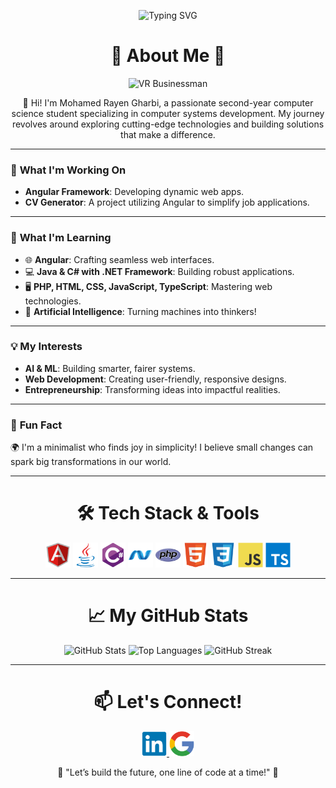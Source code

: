 <p align="center"> 
  <img src="https://readme-typing-svg.herokuapp.com?color=0C93D6&center=true&vCenter=true&width=500&lines=Hello+%F0%9F%91%8B,+I'm+Mohamed+Rayen+Gharbi!;+Tech+Enthusiast+%7C+Aspiring+Software+Engineer;Welcome+to+my+GitHub+Universe!" alt="Typing SVG">
</p>

<h1 align="center">🌟 About Me 🌟</h1>

<p align="center">
  <img src="3d-business-man-wearing-vr-glasses-at-his-desk.png" alt="VR Businessman" width="300">
</p>

<p align="center">👋 Hi! I'm Mohamed Rayen Gharbi, a passionate second-year computer science student specializing in computer systems development. My journey revolves around exploring cutting-edge technologies and building solutions that make a difference.</p>

---

### 🚀 **What I'm Working On**
- **Angular Framework**: Developing dynamic web apps.  
- **CV Generator**: A project utilizing Angular to simplify job applications.

---

### 🧠 **What I'm Learning**
- 🌐 **Angular**: Crafting seamless web interfaces.  
- 💻 **Java & C# with .NET Framework**: Building robust applications.  
- 🖥️ **PHP, HTML, CSS, JavaScript, TypeScript**: Mastering web technologies.  
- 🤖 **Artificial Intelligence**: Turning machines into thinkers!  

---

### 💡 **My Interests**
- **AI & ML**: Building smarter, fairer systems.  
- **Web Development**: Creating user-friendly, responsive designs.  
- **Entrepreneurship**: Transforming ideas into impactful realities.  

---

### 🌟 **Fun Fact**
🌍 I'm a minimalist who finds joy in simplicity! I believe small changes can spark big transformations in our world.

---

<h1 align="center">🛠️ Tech Stack & Tools</h1>

<p align="center">
  <img src="https://raw.githubusercontent.com/devicons/devicon/master/icons/angularjs/angularjs-original.svg" alt="Angular" width="40" height="40"/>  
  <img src="https://raw.githubusercontent.com/devicons/devicon/master/icons/java/java-original.svg" alt="Java" width="40" height="40"/> 
  <img src="https://raw.githubusercontent.com/devicons/devicon/master/icons/csharp/csharp-original.svg" alt="C#" width="40" height="40"/> 
  <img src="https://raw.githubusercontent.com/devicons/devicon/master/icons/dot-net/dot-net-original.svg" alt=".NET" width="40" height="40"/> 
  <img src="https://raw.githubusercontent.com/devicons/devicon/master/icons/php/php-original.svg" alt="PHP" width="40" height="40"/>  
  <img src="https://raw.githubusercontent.com/devicons/devicon/master/icons/html5/html5-original.svg" alt="HTML" width="40" height="40"/> 
  <img src="https://raw.githubusercontent.com/devicons/devicon/master/icons/css3/css3-original.svg" alt="CSS" width="40" height="40"/> 
  <img src="https://raw.githubusercontent.com/devicons/devicon/master/icons/javascript/javascript-original.svg" alt="JavaScript" width="40" height="40"/> 
  <img src="https://raw.githubusercontent.com/devicons/devicon/master/icons/typescript/typescript-original.svg" alt="TypeScript" width="40" height="40"/> 
</p>

---

<h1 align="center">📈 My GitHub Stats</h1>

<div align="center">
  <img src="https://github-readme-stats.vercel.app/api?username=Rayen2004&show_icons=true&theme=react&hide_border=true&count_private=true" alt="GitHub Stats" />
  <img src="https://github-readme-stats.vercel.app/api/top-langs/?username=Rayen2004&layout=compact&theme=react&hide_border=true" alt="Top Languages" />
  <img src="https://github-readme-streak-stats.herokuapp.com/?user=Rayen2004&theme=react&hide_border=true" alt="GitHub Streak" />
</div>

---

<h1 align="center">📫 Let's Connect!</h1>

<p align="center">
  <a href="https://www.linkedin.com/in/mohamed-rayen-gharbi" target="_blank">
    <img src="https://raw.githubusercontent.com/devicons/devicon/master/icons/linkedin/linkedin-original.svg" alt="LinkedIn" width="40" height="40"/>
  </a>
  <a href="mailto:mohamed.rayen.gharbi2004@gmail.com">
    <img src="https://raw.githubusercontent.com/devicons/devicon/master/icons/google/google-original.svg" alt="Gmail" width="40" height="40"/>
  </a>
</p>

<p align="center">🚀 "Let’s build the future, one line of code at a time!" 🚀</p>
